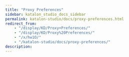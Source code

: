 ```yaml
---
title: "Proxy Preferences" 
sidebar: katalon_studio_docs_sidebar
permalink: katalon-studio/docs/proxy-preferences.html 
redirect_from:
    - "/display/KD/Proxy+Preferences/"
    - "/display/KD/Proxy%20Preferences/"
    - "/x/hw1O/"
    - "/katalon-studio/docs/proxy-preferences/"
description: 
---
```

